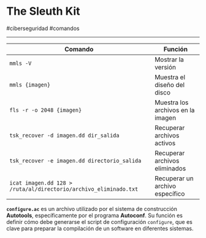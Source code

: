 # The Sleuth Kit
#ciberseguridad #comandos 

---

| **Comando**                                                          | **Función**                       |
| -------------------------------------------------------------------- | --------------------------------- |
| `mmls -V`                                                            | Mostrar la versión                |
| `mmls {imagen}`                                                      | Muestra el diseño del disco       |
| `fls -r -o 2048 {imagen}`                                            | Muestra los archivos en la imagen |
| `tsk_recover -d imagen.dd dir_salida`                                | Recuperar archivos activos        |
| `tsk_recover -e imagen.dd directorio_salida`                         | Recuperar archivos eliminados     |
| `icat imagen.dd 128 > /ruta/al/directorio/archivo_eliminado.txt`<br> | Recuperar un archivo específico   |

**`configure.ac`** es un archivo utilizado por el sistema de construcción **Autotools**, específicamente por el programa **Autoconf**. Su función es definir cómo debe generarse el script de configuración `configure`, que es clave para preparar la compilación de un software en diferentes sistemas.